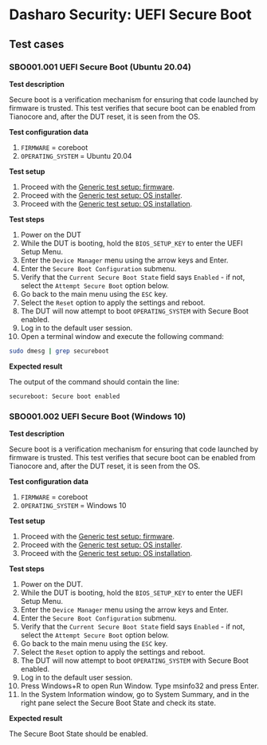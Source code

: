# Dasharo Security: UEFI Secure Boot

## Test cases

### SBO001.001 UEFI Secure Boot (Ubuntu 20.04)

**Test description**

Secure boot is a verification mechanism for ensuring that code launched by
firmware is trusted. This test verifies that secure boot can be enabled from
Tianocore and, after the DUT reset, it is seen from the OS.

**Test configuration data**

1. `FIRMWARE` = coreboot
1. `OPERATING_SYSTEM` = Ubuntu 20.04

**Test setup**

1. Proceed with the
    [Generic test setup: firmware](../../generic-test-setup/#firmware).
1. Proceed with the
    [Generic test setup: OS installer](../../generic-test-setup/#os-installer).
1. Proceed with the
    [Generic test setup: OS installation](../../generic-test-setup/#os-installation).

**Test steps**

1. Power on the DUT
1. While the DUT is booting, hold the `BIOS_SETUP_KEY` to enter the UEFI Setup
    Menu.
1. Enter the `Device Manager` menu using the arrow keys and Enter.
1. Enter the `Secure Boot Configuration` submenu.
1. Verify that the `Current Secure Boot State` field says `Enabled` - if not,
    select the `Attempt Secure Boot` option below.
1. Go back to the main menu using the `ESC` key.
1. Select the `Reset` option to apply the settings and reboot.
1. The DUT will now attempt to boot `OPERATING_SYSTEM` with Secure Boot enabled.
1. Log in to the default user session.
1. Open a terminal window and execute the following command:

```bash
sudo dmesg | grep secureboot
```

**Expected result**

The output of the command should contain the line:

```text
secureboot: Secure boot enabled
```

### SBO001.002 UEFI Secure Boot (Windows 10)

**Test description**

Secure boot is a verification mechanism for ensuring that code launched by
firmware is trusted. This test verifies that secure boot can be enabled from
Tianocore and, after the DUT reset, it is seen from the OS.

**Test configuration data**

1. `FIRMWARE` = coreboot
1. `OPERATING_SYSTEM` = Windows 10

**Test setup**

1. Proceed with the
   [Generic test setup: firmware](../../dasharo-compatibility/generic-test-setup/#firmware).
1. Proceed with the
   [Generic test setup: OS installer](../../dasharo-compatibility/generic-test-setup/#os-installer).
1. Proceed with the
   [Generic test setup: OS installation](../../dasharo-compatibility/generic-test-setup/#os-installation).

**Test steps**

1. Power on the DUT.
1. While the DUT is booting, hold the `BIOS_SETUP_KEY` to enter the UEFI Setup
   Menu.
1. Enter the `Device Manager` menu using the arrow keys and Enter.
1. Enter the `Secure Boot Configuration` submenu.
1. Verify that the `Current Secure Boot State` field says `Enabled` - if not,
   select the `Attempt Secure Boot` option below.
1. Go back to the main menu using the `ESC` key.
1. Select the `Reset` option to apply the settings and reboot.
1. The DUT will now attempt to boot `OPERATING_SYSTEM` with Secure Boot enabled.
1. Log in to the default user session.
1. Press Windows+R to open Run Window. Type msinfo32 and press Enter.
1. In the System Information window, go to System Summary, and in the right pane
   select the Secure Boot State and check its state.

**Expected result**

The Secure Boot State should be enabled.
